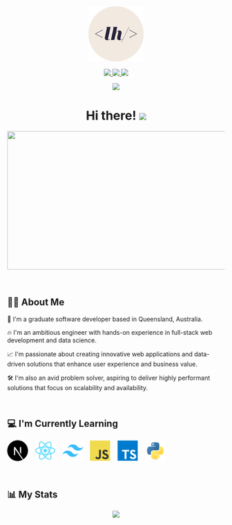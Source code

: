 <p align="center">
  <img src="/public/logo.png" width="128" />
</p>

<p align="center">
  <a href="mailto:larry.huynh.dev@outlook.com" target="_blank">
    <img src="https://img.shields.io/badge/Email-c4a7e7?style=for-the-badge&logo=maildotru&logoColor=232136" />
  </a>
  <a href="https://www.larryhuynh.dev" target="_blank">
    <img src="https://img.shields.io/badge/larryhuynh.dev-ea9a97?style=for-the-badge&logo=react&logoColor=232136" />
  </a>
  <a href="https://www.linkedin.com/in/larry-huynh-dev/" target="_blank">
    <img src="https://img.shields.io/badge/LinkedIn-9ccfd8?style=for-the-badge&logo=linkedin&logoColor=232136" />
  </a>
</p>

<p align="center">
  <img src="https://komarev.com/ghpvc/?username=larryh12&style=for-the-badge&color=232136" />
</p>

<h1 align="center">
  Hi there!
  <img src="https://media.giphy.com/media/hvRJCLFzcasrR4ia7z/giphy.gif" width="32" />
</h1>

<p align="center">
  <img src="https://media.giphy.com/media/R03zWv5p1oNSQd91EP/giphy.gif" width="640" height="320" />
</p>

<br/>

## :man_technologist: About Me

:koala: I'm a graduate software developer based in Queensland, Australia.

:fire: I'm an ambitious engineer with hands-on experience in full-stack web development and data science.

:chart_with_upwards_trend: I'm passionate about creating innovative web applications and data-driven solutions that enhance user experience and business value.

:hammer_and_wrench: I'm also an avid problem solver, aspiring to deliver highly performant solutions that focus on scalability and availability.

<br/>

## :computer: I'm Currently Learning

<p>
  <img src="https://github.com/devicons/devicon/blob/master/icons/nextjs/nextjs-original.svg" title="Next.js" width="48" height="48" />&nbsp;&nbsp;&nbsp;
  <img src="https://github.com/devicons/devicon/blob/master/icons/react/react-original.svg" title="React" width="48" height="48" />&nbsp;&nbsp;&nbsp;
  <img src="https://github.com/devicons/devicon/blob/master/icons/tailwindcss/tailwindcss-plain.svg" title="Tailwind CSS" width="48" height="48" />&nbsp;&nbsp;&nbsp;
  <img src="https://github.com/devicons/devicon/blob/master/icons/javascript/javascript-original.svg" title="JavaScript" width="48" height="48" />&nbsp;&nbsp;&nbsp;
  <img src="https://github.com/devicons/devicon/blob/master/icons/typescript/typescript-original.svg" title="TypeScript" width="48" height="48" />&nbsp;&nbsp;&nbsp;
  <img src="https://github.com/devicons/devicon/blob/master/icons/python/python-original.svg" title="Python" width="48" height="48" />&nbsp;&nbsp;&nbsp;
</p>

<br/>

## :bar_chart: My Stats

<p align="center">
  <img src="https://streak-stats.demolab.com?user=larryh12&card_width=640" />
</p>

<!-- <p align="center">
  <img src="https://github-readme-stats.vercel.app/api/wakatime?username=larryh12&layout=compact" />
</p> -->
